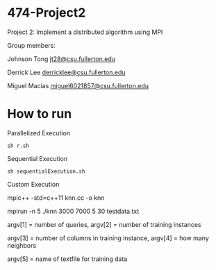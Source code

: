 # 474-Project2
Project 2: Implement a distributed algorithm using MPI

Group members:

Johnson Tong jt28@csu.fullerton.edu

Derrick Lee derricklee@csu.fullerton.edu

Miguel Macias miguel6021857@csu.fullerton.edu

# How to run

Parallelized Execution
  
    sh r.sh

Sequential Execution

    sh sequentialExecution.sh

Custom Execution

mpic++ -std=c++11 knn.cc -o knn

mpirun -n 5 ./knn 3000 7000 5 30 testdata.txt

argv[1] = number of queries, argv[2] = number of training instances

argv[3] = number of columns in training instance, argv[4] = how many neighbors

argv[5] = name of textfile for training data

